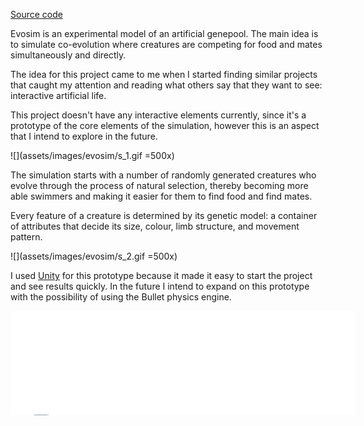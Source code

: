 [Source code](https://github.com/clomax/evosim)

Evosim is an experimental model of an artificial genepool. The main idea is to
simulate co-evolution where creatures are competing for food and mates
simultaneously and directly.

The idea for this project came to me when I started finding similar
projects that caught my attention and reading what others say that they want to
see: interactive artificial life.

This project doesn't have any interactive elements currently, since it's a
prototype of the core elements of the simulation, however this is an aspect
that I intend to explore in the future.

![](assets/images/evosim/s_1.gif =500x)

The simulation starts with a number of randomly generated creatures who evolve
through the process of natural selection, thereby becoming more able swimmers
and making it easier for them to find food and find mates.

Every feature of a creature is determined by its genetic model: a container of
attributes that decide its size, colour, limb structure, and movement pattern.

![](assets/images/evosim/s_2.gif =500x)

I used [Unity]() for this prototype because it made it easy to start the
project and see results quickly. In the future I intend to expand on this
prototype with the possibility of using the Bullet physics engine.

<iframe style="margin-left: auto; margin-right: auto; display: block" src="//itch.io/embed/17096?linkback=true" width="552" height="167" frameborder="0"></iframe>
